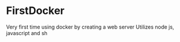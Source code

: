 # FirstDocker
Very first time using docker by creating a web server
Utilizes node js, javascript and sh 
